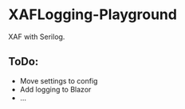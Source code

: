 # XAFLogging-Playground
XAF with Serilog.

## ToDo:
- Move settings to config
- Add logging to Blazor
- ...
